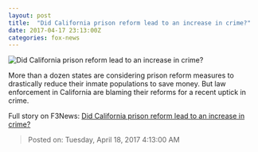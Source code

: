```yaml
---
layout: post
title:  "Did California prison reform lead to an increase in crime?"
date: 2017-04-17 23:13:00Z
categories: fox-news
---
```


![Did California prison reform lead to an increase in crime?](http://a57.foxnews.com/media2.foxnews.com/BrightCove/694940094001/2017/04/17/0/0/694940094001_5401331196001_5401329494001-vs.jpg?ve=1)

More than a dozen states are considering prison reform measures to drastically reduce their inmate populations to save money. But law enforcement in California are blaming their reforms for a recent uptick in crime.


Full story on F3News: [Did California prison reform lead to an increase in crime?](http://www.f3nws.com/n/ghejMG)

> Posted on: Tuesday, April 18, 2017 4:13:00 AM
